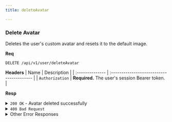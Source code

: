 ```yaml
---
title: deleteAvatar

---
```


### Delete Avatar

Deletes the user's custom avatar and resets it to the default image.

**Req**
```
DELETE /api/v1/user/deleteAvatar
```

**Headers**
| Name            | Description                               |
| :-------------- | :---------------------------------------- |
| `Authorization` | **Required.** The user's session Bearer token. |

**Resp**
<details>
<summary><code>200 OK</code> - Avatar deleted successfully</summary>
    
```json
{
  "code": 200,
  "message": "Avatar deleted successfully",
  "data": {
    "username": "JohnDoe",
    "email": "john.doe@example.com",
    "avatar_path": "/path/to/default/avatar.png"
  }
}
```
</details>

<details>
<summary><code>400 Bad Request</code></summary>
    
```json
{ "code": 400, "message": "no custom avatar to delete", "data": null }
```
</details>

<details>
<summary>Other Error Responses</summary>
    
Also supports `401 Unauthorized`, `403 Forbidden` (for unverified users), and `500 Internal Server Error`.
</details>